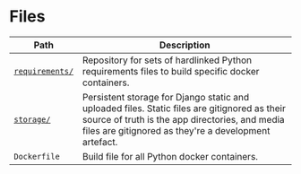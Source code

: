 # Files

Path | Description
-|-
[`requirements/`](requirements/) | Repository for sets of hardlinked Python requirements files to build specific docker containers.
[`storage/`](storage/) | Persistent storage for Django static and uploaded files.  Static files are gitignored as their source of truth is the app directories, and media files are gitignored as they're a development artefact.
`Dockerfile` | Build file for all Python docker containers.
